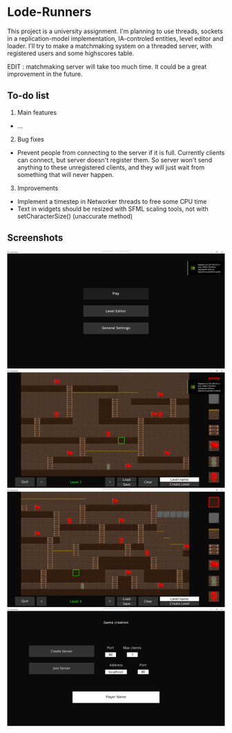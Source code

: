 # Lode-Runners
This project is a university assignment. I'm planning to use threads, sockets in a replication-model implementation, IA-controled  entities, level editor and loader. I'll try to make a matchmaking system on a threaded server, with registered users and some highscores table.

EDIT : matchmaking server will take too much time. It could be a great improvement in the future.

## To-do list

1. Main features
  - ...
2. Bug fixes
  - Prevent people from connecting to the server if it is full. Currently clients can connect, but server doesn't register them. So server won't send anything to these unregistered clients, and they will just wait from something that will never happen.
3. Improvements
  - Implement a timestep in Networker threads to free some CPU time
  - Text in widgets should be resized with SFML scaling tools, not with setCharacterSize() (unaccurate method)

## Screenshots
![Alt text](/screenshots/MainMenu_0.png?raw=true)
![Alt text](/screenshots/LevelEditor_0.png?raw=true)
![Alt text](/screenshots/LevelEditor_1.png?raw=true)
![Alt text](/screenshots/PreLobby_0.png?raw=true)
